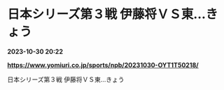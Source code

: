 # 日本シリーズ第３戦 伊藤将ＶＳ東…きょう

**2023-10-30 20:22**

**https://www.yomiuri.co.jp/sports/npb/20231030-OYT1T50218/**

日本シリーズ第３戦 伊藤将ＶＳ東…きょう